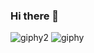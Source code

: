 ### Hi there 👋
![giphy2](https://user-images.githubusercontent.com/32710850/94972339-5858ef00-0509-11eb-90da-d819564af50f.gif)
![giphy](https://user-images.githubusercontent.com/32710850/94972479-a2da6b80-0509-11eb-940c-a7b7f366eda7.gif)



<!--
**3n1k0/3n1k0** is a ✨ _special_ ✨ repository because its `README.md` (this file) appears on your GitHub profile.

Here are some ideas to get you started:

- 🔭 I’m currently working on ...
- 🌱 I’m currently learning ...
- 👯 I’m looking to collaborate on ...
- 🤔 I’m looking for help with ...
- 💬 Ask me about ...
- 📫 How to reach me: ...
- 😄 Pronouns: ...
- ⚡ Fun fact: ...
-->
